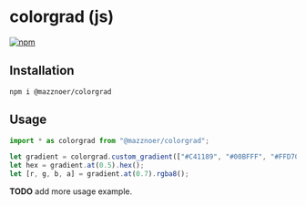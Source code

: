 # colorgrad (js)

[![npm](https://img.shields.io/npm/v/@mazznoer/colorgrad.svg)](https://www.npmjs.com/package/@mazznoer/colorgrad)

## Installation

```shell
npm i @mazznoer/colorgrad
```

## Usage

```js
import * as colorgrad from "@mazznoer/colorgrad";

let gradient = colorgrad.custom_gradient(["#C41189", "#00BFFF", "#FFD700"], null, "oklab");
let hex = gradient.at(0.5).hex();
let [r, g, b, a] = gradient.at(0.7).rgba8();
```

**TODO** add more usage example.
